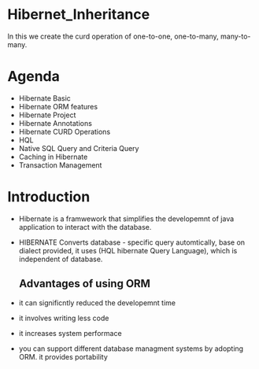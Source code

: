 # Hibernet_Inheritance
In this we create the curd operation of one-to-one, one-to-many, many-to-many. 
# Agenda
* Hibernate Basic
* Hibernate ORM features
* Hibernate Project
* Hibernate Annotations
* Hibernate CURD Operations
* HQL
* Native SQL Query and Criteria Query
* Caching in Hibernate
* Transaction Management

# Introduction
* Hibernate is a framwework that simplifies the developemnt of java application to interact with the database.
* HIBERNATE Converts database - specific query automtically, base on dialect provided, it uses (HQL hibernate Query Language), which is independent of database.


  ## Advantages of using ORM
* it can significntly reduced the developemnt time
* it involves writing less code
* it increases system performace
* you can support different database managment systems by adopting ORM. it provides portability 
